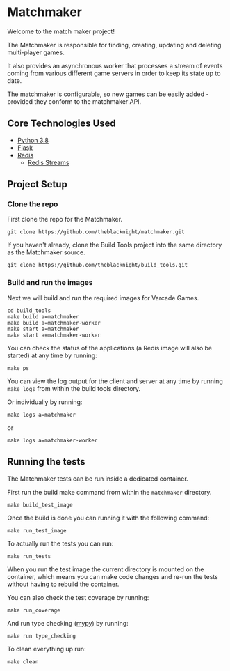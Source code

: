 # Matchmaker

Welcome to the match maker project!

The Matchmaker is responsible for finding, creating, updating and deleting multi-player games. 

It also provides an asynchronous worker that processes a stream of events coming from various different game servers in order to keep its state up to date. 

The matchmaker is configurable, so new games can be easily added - provided they conform to the matchmaker API.

## Core Technologies Used

* [Python 3.8](https://www.python.org/downloads/release/python-383/)
* [Flask](https://flask.palletsprojects.com/en/1.1.x/)
* [Redis](https://redis.io/)
    * [Redis Streams](https://redis.io/topics/streams-intro)

## Project Setup

### Clone the repo

First clone the repo for the Matchmaker.

```
git clone https://github.com/theblacknight/matchmaker.git 
```

If you haven't already, clone the Build Tools project into the same directory as the Matchmaker source.

```
git clone https://github.com/theblacknight/build_tools.git 
```

### Build and run the images

Next we will build and run the required images for Varcade Games.

```
cd build_tools
make build a=matchmaker
make build a=matchmaker-worker
make start a=matchmaker
make start a=matchmaker-worker
```

You can check the status of the applications (a Redis image will also be started) at any time by running:

```
make ps
```

You can view the log output for the client and server at any time by running `make logs` from within the build tools directory.

Or individually by running:

```
make logs a=matchmaker
```

or 

```
make logs a=matchmaker-worker
```

## Running the tests

The Matchmaker tests can be run inside a dedicated container.

First run the build make command from within the `matchmaker` directory.

```
make build_test_image
```

Once the build is done you can running it with the following command:

```
make run_test_image
```

To actually run the tests you can run:

```
make run_tests
```

When you run the test image the current directory is mounted on the container, which means you can make code changes and re-run the tests without having to rebuild the container.

You can also check the test coverage by running:

```
make run_coverage
```

And run type checking ([mypy](http://mypy-lang.org/)) by running:

```
make run type_checking
```

To clean everything up run:

```
make clean
```